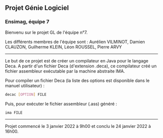 ## Projet Génie Logiciel

### Ensimag, équipe 7

Bienvenu sur le projet GL de l'équipe n°7.

Les différents membres de l'équipe sont : Aurélien VILMINOT, Damien CLAUZON, Guilherme KLEIN, Léon ROUSSEL, Pierre ARVY 

---

Le but de ce projet est de créer un compilateur en Java pour le langage Deca. A partir d'un fichier Deca (d'extension .deca), ce compilateur créé un fichier assembleur exécutable par la machine abstraite IMA.

Pour compiler un fichier Deca (la liste des options est disponible dans le manuel utilisateur) :

```bash
decac [OPTION] FILE
```

Puis, pour exécuter le fichier assembleur (.ass) généré :

```bash
ima FILE
```

---

Projet commencé le 3 janvier 2022 à 9h00 et conclu le 24 janvier 2022 à 16h00.
